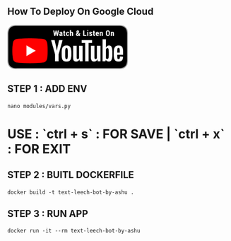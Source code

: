 
## How To Deploy On Google Cloud

<a href="https://www.youtube.com/@AshutoshGoswami24" target="_blank">
       <img src="https://raw.githubusercontent.com/AshutoshGoswami24/Me/refs/heads/main/img/wathconyt.png" alt="Wathconyt" height="100">
</a>

## STEP 1 : ADD ENV

```
nano modules/vars.py
```
<h1>USE : `ctrl + s` : FOR SAVE | `ctrl + x` : FOR EXIT</h1>

## STEP 2 : BUITL DOCKERFILE

```
docker build -t text-leech-bot-by-ashu .
```

## STEP 3 : RUN APP
```
docker run -it --rm text-leech-bot-by-ashu

